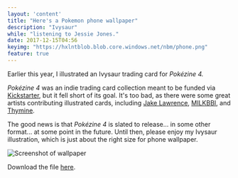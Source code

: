 ```yaml
---
layout: 'content'
title: "Here's a Pokemon phone wallpaper"
description: "Ivysaur"
while: "listening to Jessie Jones."
date: 2017-12-15T04:56
keyimg: "https://hxlntblob.blob.core.windows.net/nbm/phone.png"
feature: true
---
```


Earlier this year, I illustrated an Ivysaur trading card for *Pokézine 4.* 

*Pokézine 4* was an indie trading card collection meant to be funded via [Kickstarter](https://www.kickstarter.com/projects/rsnbrgjrdn/pokezine-4/posts/2014218), but it fell short of its  goal. It's too bad, as there were some great artists contributing illustrated cards, including [Jake Lawrence](https://timecowboy.tumblr.com/), [MILKBBI](https://milkbbi.com/), and [Thymine](http://thymine.tumblr.com/). 

The good news is that *Pokézine 4* is slated to release... in some other format... at some point in the future. Until then, please enjoy my Ivysaur illustration, which is just about the right size for phone wallpaper.

![Screenshot of wallpaper](https://hxlntblob.blob.core.windows.net/nbm/phone.png)

Download the file [here](https://hxlntblob.blob.core.windows.net/nbm/ivysaur-weil-01.tif).